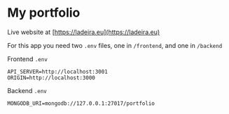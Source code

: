 # My portfolio

Live website at [https://ladeira.eu](https://ladeira.eu)

For this app you need two `.env` files, one in `/frontend`, and one in `/backend`

Frontend `.env`
```
API_SERVER=http://localhost:3001
ORIGIN=http://localhost:3000
```

Backend `.env`
```
MONGODB_URI=mongodb://127.0.0.1:27017/portfolio
```